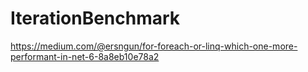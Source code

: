 # IterationBenchmark
https://medium.com/@ersngun/for-foreach-or-linq-which-one-more-performant-in-net-6-8a8eb10e78a2
